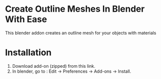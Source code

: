 # Create Outline Meshes In Blender With Ease

This blender addon creates an outline mesh for your objects with materials

# Installation

1. Download add-on (zipped) from this link.
2. In blender, go to : Edit -> Preferences -> Add-ons -> Install.
